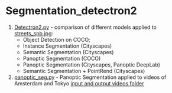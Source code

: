 # Segmentation_detectron2
1. [Detectron2.py](https://github.com/hydrangea3000/Segmentation_detectron2/blob/main/Detectron2.ipynb) - comparison of different models applied to [streets_spb.jpg](https://github.com/hydrangea3000/Segmentation_detectron2/blob/main/images/street_spb.jpg):
   - Object Detection on COCO;
   - Instance Segmentation (Cityscapes)
   - Semantic Segmentation (Cityscapes)
   - Panoptic Segmentation (COCO)
   - Panoptic Segmentation (Cityscapes, Panoptic DeepLab)
   - Semantic  Segmentation + PointRend (Cityscapes)
2. [panoptic_seg.py](https://github.com/hydrangea3000/Segmentation_detectron2/blob/main/panoptic_seg.py) - Panoptic Segmentation  applied to videos of Amsterdam and Tokyo
   [input and output videos folder](https://github.com/hydrangea3000/Segmentation_detectron2/tree/main/videos)

